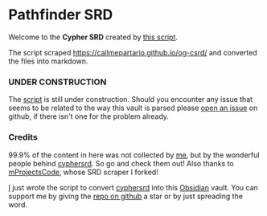 ﻿# Pathfinder SRD

Welcome to the **Cypher SRD** created by [this script](https://github.com/danielmcgiffin/cyphersrd_obsidian_importer).

The script scraped https://callmepartario.github.io/og-csrd/ and converted the files into markdown.

### UNDER CONSTRUCTION

The [script](https://github.com/danielmcgiffin/cyphersrd_obsidian_importer) is still under construction. Should you
encounter any issue that seems to be related to the way this vault is parsed
please [open an issue](https://github.com/danielmcgiffin/cyphersrd_obsidian_importer/issues) on github, if there isn't one
for the problem already.

### Credits

99.9% of the content in here was not collected by [me](https://github.com/danielmcgiffin), but by the wonderful people
behind [cyphersrd](https://callmepartario.github.io/og-csrd/). So go and check them out! Also thanks to [mProjectsCode](https://github.com/mProjectsCode), 
whose SRD scraper I forked!

[I](https://github.com/danielmcgiffin) just wrote the script to convert [cyphersrd](https://callmepartario.github.io/og-csrd/) into
this [Obsidian](https://obsidian.md/) vault. You can support me by giving
the [repo on github](https://github.com/mProjectsCode/cyphersrd_obsidian_importer) a star or by just spreading the word.